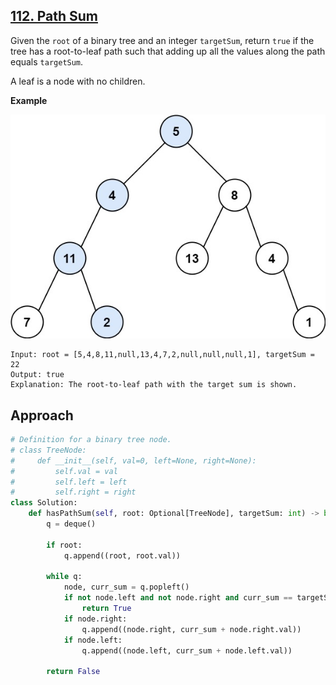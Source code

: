 ## [112. Path Sum](https://leetcode.com/problems/path-sum/description/?envType=problem-list-v2&envId=r27zde7r)

Given the `root` of a binary tree and an integer `targetSum`, return `true` if the tree has a root-to-leaf path such that adding up all the values along the path equals `targetSum`.

A leaf is a node with no children.

**Example**

![](example-1.jpg)

```
Input: root = [5,4,8,11,null,13,4,7,2,null,null,null,1], targetSum = 22
Output: true
Explanation: The root-to-leaf path with the target sum is shown.
```

## Approach

```python
# Definition for a binary tree node.
# class TreeNode:
#     def __init__(self, val=0, left=None, right=None):
#         self.val = val
#         self.left = left
#         self.right = right
class Solution:
    def hasPathSum(self, root: Optional[TreeNode], targetSum: int) -> bool:
        q = deque()

        if root:
            q.append((root, root.val))

        while q:
            node, curr_sum = q.popleft()
            if not node.left and not node.right and curr_sum == targetSum:
                return True
            if node.right:
                q.append((node.right, curr_sum + node.right.val))
            if node.left:
                q.append((node.left, curr_sum + node.left.val))

        return False

```
